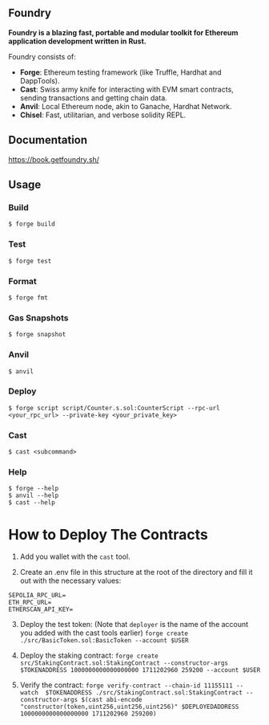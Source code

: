 ## Foundry

**Foundry is a blazing fast, portable and modular toolkit for Ethereum application development written in Rust.**

Foundry consists of:

-   **Forge**: Ethereum testing framework (like Truffle, Hardhat and DappTools).
-   **Cast**: Swiss army knife for interacting with EVM smart contracts, sending transactions and getting chain data.
-   **Anvil**: Local Ethereum node, akin to Ganache, Hardhat Network.
-   **Chisel**: Fast, utilitarian, and verbose solidity REPL.

## Documentation

https://book.getfoundry.sh/

## Usage

### Build

```shell
$ forge build
```

### Test

```shell
$ forge test
```

### Format

```shell
$ forge fmt
```

### Gas Snapshots

```shell
$ forge snapshot
```

### Anvil

```shell
$ anvil
```

### Deploy

```shell
$ forge script script/Counter.s.sol:CounterScript --rpc-url <your_rpc_url> --private-key <your_private_key>
```

### Cast

```shell
$ cast <subcommand>
```

### Help

```shell
$ forge --help
$ anvil --help
$ cast --help
```

# How to Deploy The Contracts

1. Add you wallet with the `cast` tool.

2. Create an .env file in this structure at the root of the directory and fill it out with the necessary values:

```
SEPOLIA_RPC_URL=
ETH_RPC_URL=
ETHERSCAN_API_KEY=
```

3. Deploy the test token:
(Note that `deployer` is the name of the account you added with the cast tools earlier)
`forge create ./src/BasicToken.sol:BasicToken --account $USER`

4. Deploy the staking contract:
`forge create src/StakingContract.sol:StakingContract --constructor-args  $TOKENADDRESS 1000000000000000000 1711202960 259200 --account $USER`

5. Verify the contract:
`forge verify-contract --chain-id 11155111 --watch  $TOKENADDRESS ./src/StakingContract.sol:StakingContract --constructor-args $(cast abi-encode "constructor(token,uint256,uint256,uint256)" $DEPLOYEDADDRESS 1000000000000000000 1711202960 259200)`
